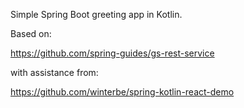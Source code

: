 Simple Spring Boot greeting app in Kotlin.

Based on:

https://github.com/spring-guides/gs-rest-service

with assistance from:

https://github.com/winterbe/spring-kotlin-react-demo
